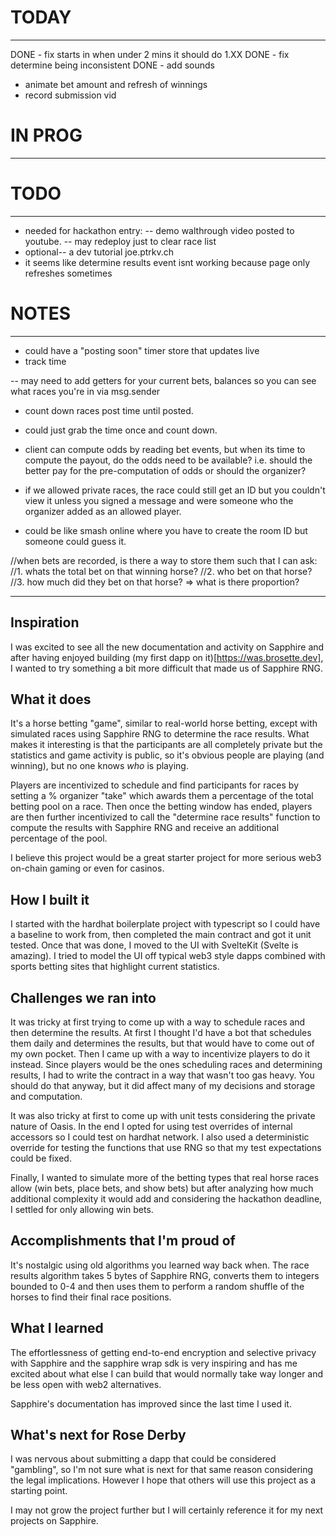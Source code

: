 
# TODAY
------------------
DONE - fix starts in when under 2 mins it should do 1.XX
DONE - fix determine being inconsistent
DONE - add sounds
- animate bet amount and refresh of winnings
- record submission vid

# IN PROG
------------------

# TODO
------------------
- needed for hackathon entry:
-- demo walthrough video posted to youtube.
-- may redeploy just to clear race list
- optional-- a dev tutorial joe.ptrkv.ch
- it seems like determine results event isnt working because page only refreshes sometimes


# NOTES
------------------
- could have a "posting soon" timer store that updates live
- track time

-- may need to add getters for your current bets, balances so you can see what races you're in via msg.sender

- count down races post time until posted.
- could just grab the time once and count down.

- client can compute odds by reading bet events, but when its time to compute the payout, 
do the odds need to be available? i.e. should the better pay for the pre-computation of odds or 
should the organizer?
- if we allowed private races, the race could still get an ID but
you couldn't view it unless you signed a message and were someone who the organizer added
as an allowed player.
- could be like smash online where you have to create the room ID but someone could guess it.

//when bets are recorded, is there a way to store them such that I can ask:
//1. whats the total bet on that winning horse?
//2. who bet on that horse?
//3. how much did they bet on that horse? => what is there proportion? 

-------------------------

## Inspiration

I was excited to see all the new documentation and activity on Sapphire and after having enjoyed building (my first dapp on it)[https://was.brosette.dev], I wanted to try something a bit more difficult that made us of Sapphire RNG.

## What it does

It's a horse betting "game", similar to real-world horse betting, except with simulated races using Sapphire RNG to determine the race results.  What makes it interesting is that the participants are all completely private but the statistics and game activity is public, so it's obvious people are playing (and winning), but no one knows _who_ is playing.  

Players are incentivized to schedule and find participants for races by setting a % organizer "take" which awards them a percentage of the total betting pool on a race.  Then once the betting window has ended, players are then further incentivized to call the "determine race results" function to compute the results with Sapphire RNG and receive an additional percentage of the pool.

I believe this project would be a great starter project for more serious web3 on-chain gaming or even for casinos.

## How I built it

I started with the hardhat boilerplate project with typescript so I could have a baseline to work from, then completed the main contract and got it unit tested.  Once that was done, I moved to the UI with SvelteKit (Svelte is amazing).  I tried to model the UI off typical web3 style dapps combined with sports betting sites that highlight current statistics.

## Challenges we ran into

It was tricky at first trying to come up with a way to schedule races and then determine the results.  At first I thought I'd have a bot that schedules them daily and determines the results, but that would have to come out of my own pocket.  Then I came up with a way to incentivize players to do it instead.  Since players would be the ones scheduling races and determining results, I had to write the contract in a way that wasn't too gas heavy.  You should do that anyway, but it did affect many of my decisions and storage and computation.  

It was also tricky at first to come up with unit tests considering the private nature of Oasis.  In the end I opted for using test overrides of internal accessors so I could test on hardhat network.  I also used a deterministic override for testing the functions that use RNG so that my test expectations could be fixed.

Finally, I wanted to simulate more of the betting types that real horse races allow (win bets, place bets, and show bets) but after analyzing how much additional complexity it would add and considering the hackathon deadline, I settled for only allowing win bets.

## Accomplishments that I'm proud of

It's nostalgic using old algorithms you learned way back when.  The race results algorithm takes 5 bytes of Sapphire RNG, converts them to integers bounded to 0-4 and then uses them to perform a random shuffle of the horses to find their final race positions.

## What I learned

The effortlessness of getting end-to-end encryption and selective privacy with Sapphire and the sapphire wrap sdk is very inspiring and has me excited about what else I can build that would normally take way longer and be less open with web2 alternatives.

Sapphire's documentation has improved since the last time I used it.  

## What's next for Rose Derby

I was nervous about submitting a dapp that could be considered "gambling", so I'm not sure what is next for that same reason considering the legal implications.  However I hope that others will use this project as a starting point.  

I may not grow the project further but I will certainly reference it for my next projects on Sapphire.